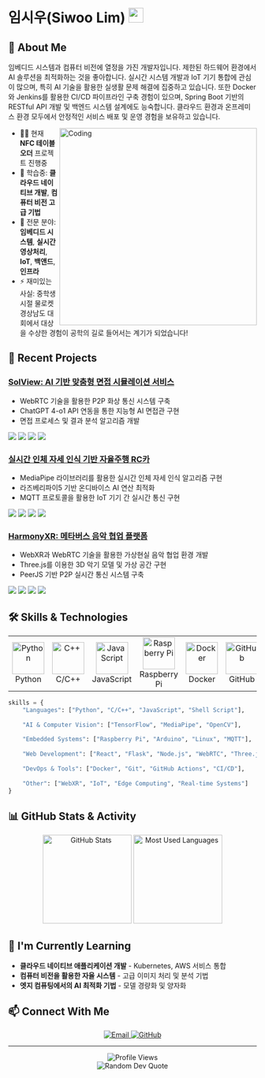 # 임시우(Siwoo Lim) <img src="https://media.giphy.com/media/hvRJCLFzcasrR4ia7z/giphy.gif" width="30px"/>

## 💫 About Me

임베디드 시스템과 컴퓨터 비전에 열정을 가진 개발자입니다. 제한된 하드웨어 환경에서 AI 솔루션을 최적화하는 것을 좋아합니다. 실시간 시스템 개발과 IoT 기기 통합에 관심이 많으며, 특히 AI 기술을 활용한 실생활 문제 해결에 집중하고 있습니다.
또한 Docker와 Jenkins를 활용한 CI/CD 파이프라인 구축 경험이 있으며, Spring Boot 기반의 RESTful API 개발 및 백엔드 시스템 설계에도 능숙합니다. 클라우드 환경과 온프레미스 환경 모두에서 안정적인 서비스 배포 및 운영 경험을 보유하고 있습니다.

<img align="right" alt="Coding" width="400" src="https://media.giphy.com/media/v1.Y2lkPTc5MGI3NjExNmVhaGlrc2lrYXprM3N1ZnJxZ2R0ZzEyaXJ4bzlkazYzeWY5aHNpaCZlcD12MV9pbnRlcm5hbF9naWZfYnlfaWQmY3Q9Zw/qgQUggAC3Pfv687qPC/giphy.gif">

- 👨‍💻 현재 **NFC 테이블 오더** 프로젝트 진행중
- 🌱 학습중: **클라우드 네이티브 개발**, **컴퓨터 비전 고급 기법**
- 💬 전문 분야: **임베디드 시스템**, **실시간 영상처리**, **IoT**, **백앤드**, **인프라**
- ⚡ 재미있는 사실: 중학생 시절 물로켓 경상남도 대회에서 대상을 수상한 경험이 공학의 길로 들어서는 계기가 되었습니다!

## 🚀 Recent Projects

### [SolView: AI 기반 맞춤형 면접 시뮬레이션 서비스](https://www.solview.kr)
- WebRTC 기술을 활용한 P2P 화상 통신 시스템 구축
- ChatGPT 4-o1 API 연동을 통한 지능형 AI 면접관 구현
- 면접 프로세스 및 결과 분석 알고리즘 개발
<p><img src="https://img.shields.io/badge/React-61DAFB?style=flat-square&logo=react&logoColor=black"/> <img src="https://img.shields.io/badge/Spring Boot-6DB33F?style=flat-square&logo=springboot&logoColor=white"/> <img src="https://img.shields.io/badge/WebRTC-333333?style=flat-square&logo=webrtc&logoColor=white"/> <img src="https://img.shields.io/badge/OpenAI-412991?style=flat-square&logo=openai&logoColor=white"/></p>

### [실시간 인체 자세 인식 기반 자율주행 RC카]()
- MediaPipe 라이브러리를 활용한 실시간 인체 자세 인식 알고리즘 구현
- 라즈베리파이5 기반 온디바이스 AI 연산 최적화
- MQTT 프로토콜을 활용한 IoT 기기 간 실시간 통신 구현
<p><img src="https://img.shields.io/badge/Python-3776AB?style=flat-square&logo=python&logoColor=white"/> <img src="https://img.shields.io/badge/Raspberry Pi-A22846?style=flat-square&logo=raspberrypi&logoColor=white"/> <img src="https://img.shields.io/badge/OpenCV-5C3EE8?style=flat-square&logo=opencv&logoColor=white"/> <img src="https://img.shields.io/badge/MQTT-660066?style=flat-square&logo=mqtt&logoColor=white"/></p>

### [HarmonyXR: 메타버스 음악 협업 플랫폼]()
- WebXR과 WebRTC 기술을 활용한 가상현실 음악 협업 환경 개발
- Three.js를 이용한 3D 악기 모델 및 가상 공간 구현
- PeerJS 기반 P2P 실시간 통신 시스템 구축
<p><img src="https://img.shields.io/badge/JavaScript-F7DF1E?style=flat-square&logo=javascript&logoColor=black"/> <img src="https://img.shields.io/badge/Three.js-000000?style=flat-square&logo=threedotjs&logoColor=white"/> <img src="https://img.shields.io/badge/WebXR-000000?style=flat-square&logo=webxr&logoColor=white"/> <img src="https://img.shields.io/badge/WebRTC-333333?style=flat-square&logo=webrtc&logoColor=white"/></p>

## 🛠️ Skills & Technologies

<table>
  <tr>
    <td align="center" width="96">
      <img src="https://techstack-generator.vercel.app/python-icon.svg" alt="Python" width="65" height="65" />
      <br>Python
    </td>
    <td align="center" width="96">
      <img src="https://techstack-generator.vercel.app/cpp-icon.svg" alt="C++" width="65" height="65" />
      <br>C/C++
    </td>
    <td align="center" width="96">
      <img src="https://techstack-generator.vercel.app/js-icon.svg" alt="JavaScript" width="65" height="65" />
      <br>JavaScript
    </td>
    <td align="center" width="96">
      <img src="https://techstack-generator.vercel.app/raspberrypi-icon.svg" alt="Raspberry Pi" width="65" height="65" />
      <br>Raspberry Pi
    </td>
    <td align="center" width="96">
      <img src="https://techstack-generator.vercel.app/docker-icon.svg" alt="Docker" width="65" height="65" />
      <br>Docker
    </td>
    <td align="center" width="96">
      <img src="https://techstack-generator.vercel.app/github-icon.svg" alt="GitHub" width="65" height="65" />
      <br>GitHub
    </td>
  </tr>
</table>

```python
skills = {
    "Languages": ["Python", "C/C++", "JavaScript", "Shell Script"],
    
    "AI & Computer Vision": ["TensorFlow", "MediaPipe", "OpenCV"],
    
    "Embedded Systems": ["Raspberry Pi", "Arduino", "Linux", "MQTT"],
    
    "Web Development": ["React", "Flask", "Node.js", "WebRTC", "Three.js"],
    
    "DevOps & Tools": ["Docker", "Git", "GitHub Actions", "CI/CD"],
    
    "Other": ["WebXR", "IoT", "Edge Computing", "Real-time Systems"]
}
```

## 📊 GitHub Stats & Activity

<div align="center">
  <img src="https://github-readme-stats.vercel.app/api?username=lim-siwoo&show_icons=true&theme=tokyonight" height="180" alt="GitHub Stats"/>
  <img src="https://github-readme-stats.vercel.app/api/top-langs/?username=lim-siwoo&layout=compact&theme=tokyonight" height="180" alt="Most Used Languages"/>
</div>

## 🔭 I'm Currently Learning

- **클라우드 네이티브 애플리케이션 개발** - Kubernetes, AWS 서비스 통합
- **컴퓨터 비전을 활용한 자율 시스템** - 고급 이미지 처리 및 분석 기법
- **엣지 컴퓨팅에서의 AI 최적화 기법** - 모델 경량화 및 양자화

## 📫 Connect With Me

<div align="center">
  <a href="mailto:siwoo5530@gmail.com">
    <img src="https://img.shields.io/badge/Email-D14836?style=for-the-badge&logo=gmail&logoColor=white" alt="Email"/>
  </a>
  <a href="https://github.com/lim-siwoo">
    <img src="https://img.shields.io/badge/GitHub-100000?style=for-the-badge&logo=github&logoColor=white" alt="GitHub"/>
  </a>
</div>

---

<div align="center">
  <img src="https://komarev.com/ghpvc/?username=lim-siwoo&color=blueviolet&style=for-the-badge" alt="Profile Views"/>
  
  <br/>
  
  <img src="https://quotes-github-readme.vercel.app/api?type=horizontal&theme=tokyonight" alt="Random Dev Quote"/>
</div>
